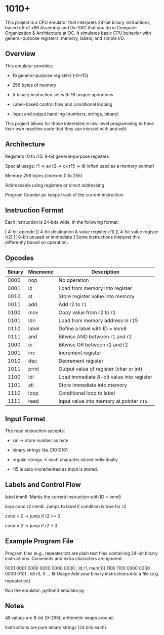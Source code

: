 # 1010+
This project is a CPU emulator that interprets 24-bit binary instructions, based off of x86 Assembly and the SRC that you do in Computer Organization & Architecture at OC. It simulates basic CPU behavior with general-purpose registers, memory, labels, and simple I/O.

## Overview
This emulator provides:

- 16 general-purpose registers (r0–r15)

- 256 bytes of memory

- A binary instruction set with 16 unique operations

- Label-based control flow and conditional looping

- Input and output handling (numbers, strings, binary)

This project allows for those interested in low-level programming to have their own machine code that they can interact with and edit.

## Architecture
Registers
r0 to r15: 8-bit general-purpose registers

Special usage:
r1 → ax
r2 → cx
r15 → di (often used as a memory pointer)

Memory
256 bytes (indexed 0 to 255)

Addressable using registers or direct addressing

Program Counter
pc keeps track of the current instruction

## Instruction Format
Each instruction is 24-bits wide, in the following format:

[ 4-bit opcode ][ 4-bit destination & value register (r1) ][ 4-bit value register (r2) ][ 8-bit unused or immediate ]
Some instructions interpret this differently based on operation.

## Opcodes
| **Binary** | **Mnemonic** | **Description**                                  |
|------------|--------------|--------------------------------------------------|
| 0000       | nop          | No operation                                     |
| 0001       | ld           | Load from memory into register                   |
| 0010       | st           | Store register value into memory                 |
| 0011       | add          | Add r2 to r1                                     |
| 0100       | mov          | Copy value from r2 to r1                         |
| 0101       | ldri         | Load from memory address in r15                  |
| 0110       | label        | Define a label with ID = imm8                    |
| 0111       | and          | Bitwise AND between r1 and r2                    |
| 1000       | or           | Bitwise OR between r1 and r2                     |
| 1001       | inc          | Increment register                               |
| 1010       | dec          | Decrement register                               |
| 1011       | print        | Output value of register (char or int)           |
| 1100       | ldi          | Load immediate 8-bit value into register         |
| 1101       | sti          | Store immediate into memory                      |
| 1110       | loop         | Conditional loop to label                        |
| 1111       | read         | Input value into memory at pointer `r15`         |

## Input Format
The read instruction accepts:

- val <number> → store number as byte

- binary strings like 01010101

- regular strings → each character stored individually

- r15 is auto-incremented as input is stored.

## Labels and Control Flow
label imm8: Marks the current instruction with ID = imm8

loop cond r2 imm8: Jumps to label if condition is true for r2

cond = 0 → jump if r2 == 0

cond = 2 → jump if r2 > 0

## Example Program File
Program files (e.g., repeater.txt) are plain text files containing 24-bit binary instructions. Comments and extra characters are ignored.

0001 0001 0000 0000 0000 0000   ; ld r1, mem[0]
1100 1100 0000 0000 0000 0101   ; ldi r3, 5
...
🛠️ Usage
Add your binary instructions into a file (e.g. repeater.txt)

Run the emulator:
python3 emulator.py

## Notes
All values are 8-bit (0–255); arithmetic wraps around.

Instructions are pure binary strings (24 bits each).
